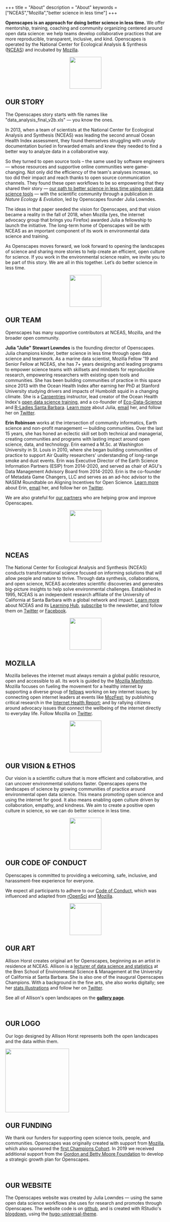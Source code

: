 +++
title = "About"
description = "About"
keywords = ["NCEAS","Mozilla","better science in less time"]
+++

**Openscapes is an approach for doing better science in less time.** We offer mentorship, training, coaching and community organizing centered around open data science: we help teams develop collaborative practices that are more reproducible, transparent, inclusive, and kind. Openscapes is operated by the National Center for Ecological Analysis & Synthesis ([NCEAS](/about#NCEAS)) and incubated by [Mozilla](/about#MOZILLA).

<center><img src="/img/horst_openscapes_arctic_squid.png" width="100px"></center>

## OUR STORY

The Openscapes story starts with file names like "data_analysis_final_v2b.xls" — you know the ones. 

In 2013, when a team of scientists at the National Center for Ecological Analysis and Synthesis (NCEAS) was leading the second annual Ocean Health Index assessment, they found themselves struggling with unruly documentation buried in forwarded emails and knew they needed to find a better way to analyze data in a collaborative way. 

So they turned to open source tools – the same used by software engineers — whose resources and supportive online communities were game-changing. Not only did the efficiency of the team's analyses increase, so too did their impact and reach thanks to open source communication channels. They found these open workflows to be so empowering that they shared their story — [our path to better science in less time using open data science tools](https://www.nature.com/articles/s41559-017-0160) — with the scientific community through a publication in *Nature Ecology & Evolution*, led by Openscapes founder Julia Lowndes. 

The ideas in that paper seeded the vision for Openscapes, and that vision became a reality in the fall of 2018, when Mozilla (yes, the internet advocacy group that brings you Firefox) awarded Julia a fellowship to launch the initiative. The long-term home of Openscapes will be with NCEAS as an important component of its work in environmental data science and training. 

As Openscapes moves forward, we look forward to opening the landscapes of science and sharing more stories to help create an efficient, open culture for science. If you work in the environmental science realm, we invite you to be part of this story. We are all in this together. Let’s do better science in less time.

<center><img src="/img/horst_openscapes_arctic_urchins.png" width="100px"></center>

## OUR TEAM

Openscapes has many supportive contributors at NCEAS, Mozilla, and the broader open community. 

**Julia "Julie" Stewart Lowndes** is the founding director of Openscapes. Julia champions kinder, better science in less time through open data science and teamwork. As a marine data scientist, Mozilla Fellow '19 and Senior Fellow at NCEAS, she has 7+ years designing and leading programs to empower science teams with skillsets and mindsets for reproducible research, empowering researchers with existing open tools and communities. She has been building communities of practice in this space since 2013 with the Ocean Health Index after earning her PhD at Stanford University studying drivers and impacts of Humboldt squid in a changing climate. She is a [Carpentries](https://carpentries.org/) instructor, lead creator of the Ocean Health Index's [open data science training](http://ohi-science.org/data-science-training/), and a co-founder of [Eco-Data-Science](http://eco-data-science.github.io/) and [R-Ladies Santa Barbara](https://www.meetup.com/rladies-santa-barbara/). [Learn more](http://jules32.github.io) about Julia, [email](mailto:lowndes@nceas.ucsb.edu) her, and follow her on [Twitter](https://twitter.com/juliesquid).

**Erin Robinson** works at the intersection of community informatics, Earth science and non-profit management — building communities. Over the last 15 years, she has honed an eclectic skill set both technical and managerial, creating communities and programs with lasting impact around open science, data, and technology. Erin earned a M.Sc. at Washington University in St. Louis in 2010, where she began building communities of practice to support Air Quality researchers' understanding of long-range smoke and dust events. Erin was Executive Director of the Earth Science Information Partners (ESIP) from 2014-2020, and served as chair of AGU's Data Management Advisory Board from 2014-2020. Erin is the co-founder of Metadata Game Changers, LLC and serves as an ad-hoc advisor to the NASEM Roundtable on Aligning Incentives for Open Science. [Learn more](http://erinrobinson.net/) about Erin, [email](mailto:erinmr@gmail.com) her, and follow her on [Twitter](https://twitter.com/connector_erin).

We are also grateful for [our partners](/partners) who are helping grow and improve Openscapes.

<center><img src="/img/horst_openscapes_arctic_crab.png" width="100px"></center>

## NCEAS

The National Center for Ecological Analysis and Synthesis (NCEAS) conducts transformational science focused on informing solutions that will allow people and nature to thrive. Through data synthesis, collaborations, and open science, NCEAS accelerates scientific discoveries and generates big-picture insights to help solve environmental challenges. Established in 1995, NCEAS is an independent research affiliate of the University of California at Santa Barbara with a global network and impact. [Learn more](https://www.nceas.ucsb.edu/) about NCEAS and its [Learning Hub](https://nceas.ucsb.edu/learning-hub), [subscribe](http://ucsb.us12.list-manage1.com/subscribe?u=d7494403ed9d8c97a5479f0d4&id=bbef3949b4) to the newsletter, and follow them on [Twitter](https://twitter.com/nceas) or [Facebook](https://www.facebook.com/NCEASUCSB/).

<center><img src="/img/horst_openscapes_arctic_narwhal.png" width="100px"></center>

## MOZILLA

Mozilla believes the internet must always remain a global public resource, open and accessible to all. Its work is guided by the [Mozilla Manifesto](https://www.mozilla.org/en-US/about/manifesto/). Mozilla focuses on fueling the movement for a healthy internet by supporting a diverse group of [fellows](https://foundation.mozilla.org/fellowships/directory) working on key internet issues; by connecting open internet leaders at events like [MozFest](https://mozillafestival.org/); by publishing critical research in the [Internet Health Report](https://internethealthreport.org/2018/); and by rallying citizens around advocacy issues that connect the wellbeing of the internet directly to everyday life. Follow Mozilla on [Twitter](https://twitter.com/mozilla).

<center><img src="/img/horst_openscapes_arctic_puffins.png" width="100px"></center>


## OUR VISION & ETHOS

Our vision is a scientific culture that is more efficient and collaborative, and can uncover environmental solutions faster. Openscapes opens the landscapes of science by growing communities of practice around environmental open data science. This means promoting open science and using the internet for good. It also means enabling open culture driven by collaboration, empathy, and kindness. We aim to create a positive open culture in science, so we can do better science in less time.

<center><img src="/img/horst_openscapes_arctic_ship.png" width="100px"></center>

## OUR CODE OF CONDUCT

Openscapes is committed to providing a welcoming, safe, inclusive, and harassment-free experience for everyone.

We expect all participants to adhere to our [Code of Conduct](/code-of-conduct), which was influenced and adapted from [rOpenSci](https://ropensci.org/code-of-conduct/) and [Mozilla](https://www.mozilla.org/en-US/about/governance/policies/participation/).

<center><img src="/img/horst_openscapes_arctic_humpback.png" width="100px"></center>

## OUR ART

Allison Horst creates original art for Openscapes, beginning as an artist in residence at NCEAS. Allison is a [lecturer of data science and statistics](https://www.bren.ucsb.edu/people/Faculty/allison_horst.htm) at the Bren School of Environmental Science & Management at the University of California at Santa Barbara. She is also one of the inaugural Openscapes Champions. With a background in the fine arts, she also works digitally; see her [stats illustrations](https://github.com/allisonhorst/stats-illustrations) and follow her on [Twitter](https://twitter.com/allison_horst). 

See all of Allison's open landscapes on the [**gallery page**](/gallery).

<br>

## OUR LOGO

Our logo designed by Allison Horst represents both the open landscapes and the data within them. 

<img src="/img/openscapes_hex_design_final_correct_dimensions.png" width="200px">

<br>

## OUR FUNDING

We thank our funders for supporting open science tools, people, and communities. Openscapes was originally created with support from [Mozilla](https://www.mozilla.org), which also sponsored the [first Champions Cohort](/cohorts). In 2019 we received additional support from the [Gordon and Betty Moore Foundation](https://www.moore.org/) to develop a strategic growth plan for Openscapes.

<br>

## OUR WEBSITE

The Openscapes website was created by Julia Lowndes — using the same open data science workflows she uses for research and promotes through Openscapes. The website code is on [github](https://github.com/openscapes/website), and is created with RStudio's [blogdown](https://bookdown.org/yihui/blogdown/), using the [hugo-universal-theme](https://themes.gohugo.io//theme/hugo-universal-theme/).

<br> 
